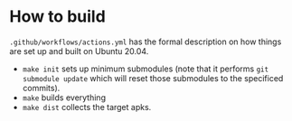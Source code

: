 

# How to build

`.github/workflows/actions.yml` has the formal description on how things are set up and built on Ubuntu 20.04.

- `make init` sets up minimum submodules (note that it performs `git submodule update` which will reset those submodules to the specificed commits).
- `make` builds everything
- `make dist` collects the target apks.

